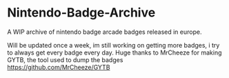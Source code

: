 # Nintendo-Badge-Archive
A WIP archive of nintendo badge arcade badges released in europe.

Will be updated once a week, im still working on getting more badges, i try to always get every badge every day.
Huge thanks to MrCheeze for making GYTB, the tool used to dump the badges https://github.com/MrCheeze/GYTB
